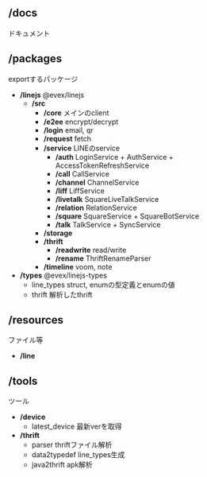 ## /docs

ドキュメント

## /packages

exportするパッケージ

- **/linejs** @evex/linejs
  - **/src**
    - **/core** メインのclient
    - **/e2ee** encrypt/decrypt
    - **/login** email, qr
    - **/request** fetch
    - **/service** LINEのservice
      - **/auth** LoginService + AuthService + AccessTokenRefreshService
      - **/call** CallService
      - **/channel** ChannelService
      - **/liff** LiffService
      - **/livetalk** SquareLiveTalkService
      - **/relation** RelationService
      - **/square** SquareService + SquareBotService
      - **/talk** TalkService + SyncService
    - **/storage**
    - **/thrift**
      - **/readwrite** read/write
      - **/rename** ThriftRenameParser
    - **/timeline** voom, note
- **/types** @evex/linejs-types
  - line_types struct, enumの型定義とenumの値
  - thrift 解析したthrift

## /resources

ファイル等

- **/line**

## /tools

ツール

- **/device**
  - latest_device 最新verを取得
- **/thrift**
  - parser thriftファイル解析
  - data2typedef line_types生成
  - java2thrift apk解析
